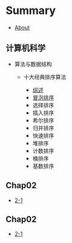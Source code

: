 # Summary

* [About](./README.md)

## 计算机科学

* 算法与数据结构

  * 十大经典排序算法

    * [综述](Java-Sorting-Algorithm/README.md)
    * [冒泡排序](Java-Sorting-Algorithm/1.bubbleSort.md)
    * 选择排序
    * 插入排序
    * 希尔排序
    * 归并排序
    * 快速排序
    * 堆排序
    * 计数排序
    * 桶排序
    * 基数排序

## Chap02

* [2-1](./chap02/2-1.md)

## Chap02

* [2-1](./chap02/2-1.md)



